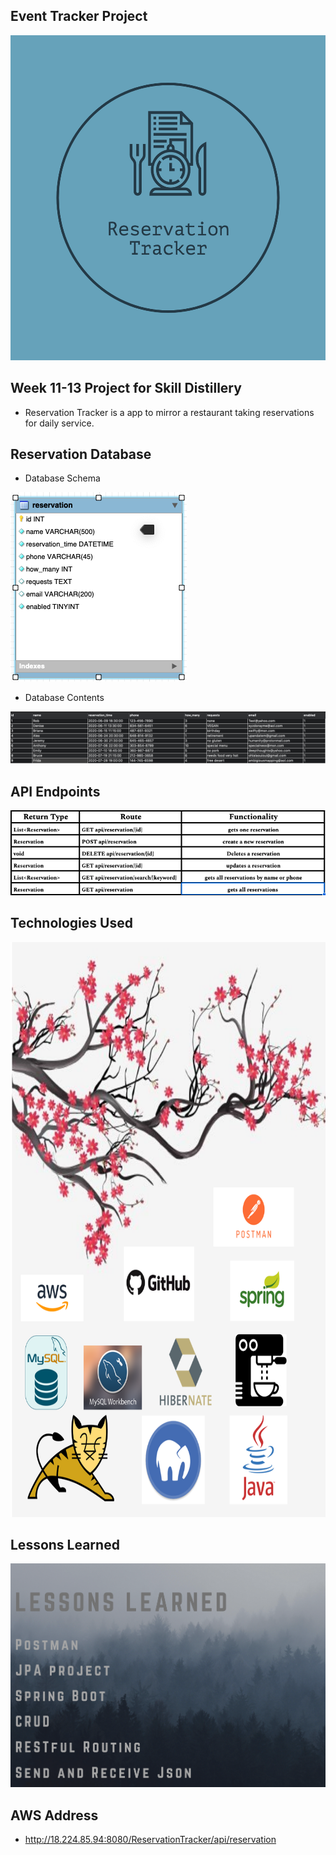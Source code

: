 ## Event Tracker Project
<img src="images/ReservationTracker-logos.jpeg" height="520">

## Week 11-13 Project for Skill Distillery
- Reservation Tracker is a app to mirror a restaurant taking reservations for daily service.  

## Reservation Database

- Database Schema
<img src="images/databaseschema.png">

- Database Contents
<img src="images/databasepopulation.png">


## API Endpoints
<img src="images/ReservationReturnTypes.png">

## Technologies Used
<img src="images/reservationTechnologiesUsed.png" height ="920">

## Lessons Learned
<img src="images/lessonsllearnedreservation.png">

## AWS Address
- http://18.224.85.94:8080/ReservationTracker/api/reservation
